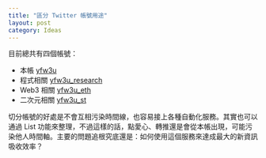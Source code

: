 ```yaml
---
title: "區分 Twitter 帳號用途"
layout: post
category: Ideas
---
```


目前總共有四個帳號：

- 本帳 [yfw3u](https://twitter.com/yfw3u)
- 程式相關 [yfw3u_research](https://twitter.com/yfw3u_research)
- Web3 相關 [yfw3u_eth](https://twitter.com/yfw3u_eth)
- 二次元相關 [yfw3u_st](https://twitter.com/yfw3u_st)

切分帳號的好處是不會互相污染時間線，也容易接上各種自動化服務。其實也可以通過 List 功能來整理，不過這樣的話，點愛心、轉推還是會從本帳出現，可能污染他人時間軸。主要的問題追根究底還是：如何使用這個服務來達成最大的新資訊吸收效率？